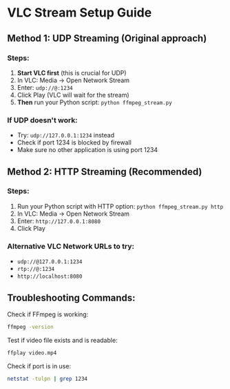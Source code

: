 # VLC Stream Setup Guide

## Method 1: UDP Streaming (Original approach)

### Steps:
1. **Start VLC first** (this is crucial for UDP)
2. In VLC: Media → Open Network Stream
3. Enter: `udp://@:1234`
4. Click Play (VLC will wait for the stream)
5. **Then** run your Python script: `python ffmpeg_stream.py`

### If UDP doesn't work:
- Try: `udp://127.0.0.1:1234` instead
- Check if port 1234 is blocked by firewall
- Make sure no other application is using port 1234

## Method 2: HTTP Streaming (Recommended)

### Steps:
1. Run your Python script with HTTP option: `python ffmpeg_stream.py http`
2. In VLC: Media → Open Network Stream  
3. Enter: `http://127.0.0.1:8080`
4. Click Play

### Alternative VLC Network URLs to try:
- `udp://@127.0.0.1:1234`
- `rtp://@:1234`
- `http://localhost:8080`

## Troubleshooting Commands:

Check if FFmpeg is working:
```bash
ffmpeg -version
```

Test if video file exists and is readable:
```bash
ffplay video.mp4
```

Check if port is in use:
```bash
netstat -tulpn | grep 1234
```
